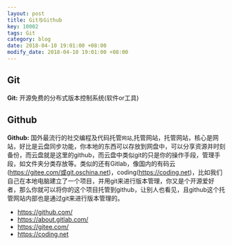 ```yaml
---
layout: post
title: Git与Github
key: 10002
tags: Git
category: blog
date: 2018-04-10 19:01:00 +08:00
modify_date: 2018-04-10 19:01:00 +08:00
---
```


## **Git**

**Git:** 开源免费的分布式版本控制系统(软件or工具)

## **Github**

**Github:** 国外最流行的社交编程及代码托管`网站`,托管网站，托管网站，核心是网站，好比是云盘同步功能，你本地的东西可以存放到网盘中，可以分享资源并时刻备份，而云盘就是这里的github，而云盘中类似git的只是你的操作手段，管理手段，如文件夹分类存放等。类似的还有Gitlab，像国内的有码云(https://gitee.com/或git.oschina.net)，coding(https://coding.net)，比如我们自己在本地电脑建立了一个项目，并用git来进行版本管理，你又是个开源爱好者，那么你就可以将你的这个项目托管到github，让别人也看见，且github这个托管网站内部也是通过git来进行版本管理的。

- https://github.com/
- https://about.gitlab.com/
- https://gitee.com/
- https://coding.net
